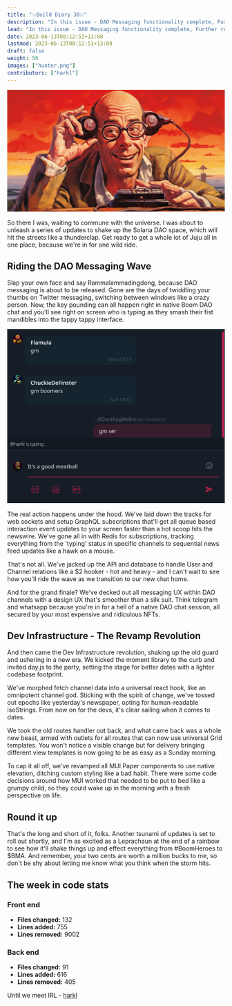 ```yaml
---
title: "💥Build Diary 30💥"
description: "In this issue - DAO Messaging functionality complete, Further retooling of core infra and More"
lead: "In this issue - DAO Messaging functionality complete, Further retooling of core infra and More"
date: 2023-06-13T08:12:51+13:00
lastmod: 2023-06-13T08:12:51+13:00
draft: false
weight: 50
images: ["hunter.png"]
contributors: ["harkl"]
---
```


![Hunter S](hunter.png)

So there I was, waiting to commune with the universe. I was about to unleash a series of updates to shake up the Solana DAO space, which will hit the streets like a thunderclap. Get ready to get a whole lot of Juju all in one place, because we're in for one wild ride.

## Riding the DAO Messaging Wave

Slap your own face and say Rammalammadingdong, because DAO messaging is about to be released. Gone are the days of twiddling your thumbs on Twitter messaging, switching between windows like a crazy person. Now, the key pounding can all happen right in native Boom DAO chat and you'll see right on screen who is typing as they smash their fist mandibles into the tappy tappy interface.

![Tappy](tappy.png)

The real action happens under the hood. We've laid down the tracks for web sockets and setup GraphQL subscriptions that'll get all queue based interaction event updates to your screen faster than a hot scoop hits the newswire. We've gone all in with Redis for subscriptions, tracking everything from the 'typing' status in specific channels to sequential news feed updates like a hawk on a mouse.

That's not all. We've jacked up the API and database to handle User and Channel relations like a $2 hooker - hot and heavy - and I can't wait to see how you'll ride the wave as we transition to our new chat home.

And for the grand finale? We've decked out all messaging UX within DAO channels with a design UX that's smoother than a silk suit. Think telegram and whatsapp because you're in for a hell of a native DAO chat session, all secured by your most expensive and ridiculous NFTs.

## Dev Infrastructure - The Revamp Revolution

And then came the Dev Infrastructure revolution, shaking up the old guard and ushering in a new era. We kicked the moment library to the curb and invited day.js to the party, setting the stage for better dates with a lighter codebase footprint.

We've morphed fetch channel data into a universal react hook, like an omnipotent channel god. Sticking with the spirit of change, we've tossed out epochs like yesterday's newspaper, opting for human-readable isoStrings. From now on for the devs, it's clear sailing when it comes to dates.

We took the old routes handler out back, and what came back was a whole new beast, armed with outlets for all routes that can now use universal Grid templates. You won't notice a visible change but for delivery bringing different view templates is now going to be as easy as a Sunday morning.

To cap it all off, we've revamped all MUI Paper components to use native elevation, ditching custom styling like a bad habit. There were some code decisions around how MUI worked that needed to be put to bed like a grumpy child, so they could wake up in the morning with a fresh perspective on life.

## Round it up

That's the long and short of it, folks. Another tsunami of updates is set to roll out shortly, and I'm as excited as a Leprachaun at the end of a rainbow to see how it'll shake things up and effect everything from #BoomHeroes to $BMA. And remember, your two cents are worth a million bucks to me, so don't be shy about letting me know what you think when the storm hits.

## The week in code stats

### Front end

- **Files changed:** 132
- **Lines added:** 755
- **Lines removed:** 9002

### Back end

- **Files changed:** 91
- **Lines added:** 616
- **Lines removed:** 405

Until we meet IRL - [harkl](https://boom.army/#/social.boom.army/a/110693550018915728)
